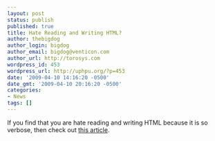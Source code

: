 ```yaml
---
layout: post
status: publish
published: true
title: Hate Reading and Writing HTML?
author: thebigdog
author_login: bigdog
author_email: bigdog@venticon.com
author_url: http://torosys.com
wordpress_id: 453
wordpress_url: http://uphpu.org/?p=453
date: '2009-04-10 14:16:20 -0500'
date_gmt: '2009-04-10 20:16:20 -0500'
categories:
- News
tags: []
---
```

<p>If you find that you are hate reading and writing HTML because it is so verbose, then check out <a href="http://www.linux-mag.com/id/7293/">this article</a>.</p>
